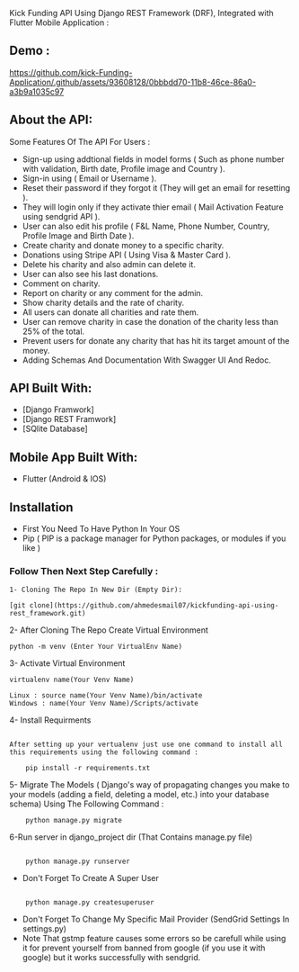 Kick Funding API Using Django REST Framework (DRF), Integrated with Flutter Mobile Application :


## Demo  :


https://github.com/kick-Funding-Application/.github/assets/93608128/0bbbdd70-11b8-46ce-86a0-a3b9a1035c97


## About the API:

Some Features Of The API For Users :

- Sign-up using addtional fields in model forms ( Such as phone number with validation, Birth date, Profile image and Country ).
- Sign-in using ( Email or Username ).
- Reset their password if they forgot it (They will get an email for resetting ).
- They will login only if they activate thier email ( Mail Activation Feature using sendgrid API ).
- User can also edit his profile ( F&L Name, Phone Number, Country, Profile Image and Birth Date ).
- Create charity and donate money to a specific charity.
- Donations using Stripe API ( Using Visa & Master Card ).
- Delete his charity and also admin can delete it.
- User can also see his last donations.
- Comment on charity.
- Report on charity or any comment for the admin.
- Show charity details and the rate of charity.
- All users can donate all charities and rate them.
- User can remove charity in case the donation of the charity less than 25% of the total.
- Prevent users for donate any charity that has hit its target amount of the money.
- Adding Schemas And Documentation With Swagger UI And Redoc.

## API Built With:

- [Django Framwork]
- [Django REST Framwork]
- [SQlite Database]

## Mobile App Built With:

- Flutter (Android & IOS)

## Installation

- First You Need To Have Python In Your OS
- Pip ( PIP is a package manager for Python packages, or modules if you like )

### Follow Then Next Step Carefully :

    1- Cloning The Repo In New Dir (Empty Dir):

```
[git clone](https://github.com/ahmedesmail07/kickfunding-api-using-rest_framework.git)

```

2- After Cloning The Repo Create Virtual Environment

```
python -m venv (Enter Your VirtualEnv Name)
```

3- Activate Virtual Environment

```
virtualenv name(Your Venv Name)
```

```
Linux : source name(Your Venv Name)/bin/activate
Windows : name(Your Venv Name)/Scripts/activate

```

4- Install Requirments

```

After setting up your vertualenv just use one command to install all this requirements using the following command :
```

        pip install -r requirements.txt

5- Migrate The Models ( Django's way of propagating changes you make to your models (adding a field, deleting a model, etc.) into your database schema) Using The Following Command :

```
    python manage.py migrate
```

6-Run server in django_project dir (That Contains manage.py file)

```

    python manage.py runserver

```

- Don't Forget To Create A Super User

```

    python manage.py createsuperuser

```

- Don't Forget To Change My Specific Mail Provider (SendGrid Settings In settings.py)
- Note That gstmp feature causes some errors so be carefull while using it for prevent yourself from banned from google (if you use it with google) but it works successfully with sendgrid.




